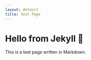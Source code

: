 ```yaml
---
layout: default
title: Test Page
---
```


# Hello from Jekyll 🎉

This is a test page written in Markdown.
